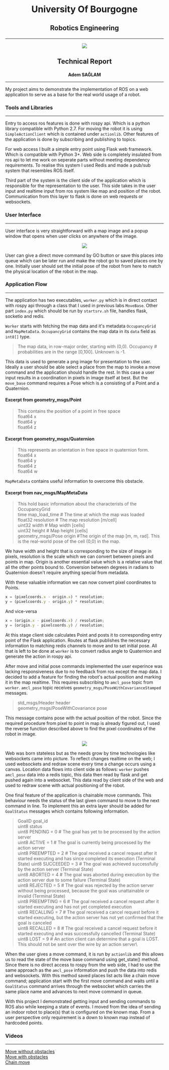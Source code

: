 
# <p align="center">University Of Bourgogne</p>


## <p align="center">Robotics Engineering</p>
---
<p align="center">
<img src="https://upload.wikimedia.org/wikipedia/commons/thumb/c/cf/Universit%C3%A9_de_Bourgogne_Logo.svg/320px-Universit%C3%A9_de_Bourgogne_Logo.svg.png" />
</p>

## <p align="center">Technical Report</p>

**<p align="center">Adem SAĞLAM</p>**

***

My project aims to demonstrate the implementation of ROS on a web application to serve as a base for the real world usage of a robot.


### Tools and Libraries
---
Entry to access ros features is done with rospy api. Which is a python library compatible with Python 2.7. For moving the robot it is using `SimpleActionClient` which is contained under `actionlib`. Other features of the application is done by subscribing and publishing to  topics.


For web access I built a simple entry point using Flask web framework. Which is compatible with Python 3+.
Web side is completely insulated from ros api to let me work on seperate parts without meeting dependency requirements. To realise this system I used Redis and made a pub/sub system that resembles ROS itself.


Third part of the system is the client side of the application which is responsible for the representation to the user. This side takes in the user input and realtime input from ros system like map and position of the robot. Communication from this layer to flask is done on web requests or websockets.


### User Interface
---

User interface is very straightforward with a map image and a popup window that opens when user clicks on anywhere of the image.

<p align="center">
  <img src="panel-ss1.jpg" />
</p>

User can give a direct move command by GO button or save this places into queue which can be later run and make the robot go to saved places one by one. Initially user should set the initial pose of the robot from here to match the physical location of the robot in the map.

### Application Flow
---

The application has two executables, `worker.py` which is in direct contact with rospy api through a class that I used in previous labs `MoveBase`. Other part `index.py` which should be run by `startsrv.sh` file, handles flask, socketio and redis.


`Worker` starts with fetching the map data and it's metadata `OccupancyGrid` and `MapMetaData`. `OccupancyGrid` contains the map data in its `data` field as `int8[]` type.
> The map data, in row-major order, starting with (0,0).  Occupancy
> \# probabilities are in the range [0,100].  Unknown is -1.

This data is used to generate a png image for presentation to the user. Ideally a user should be able select a place from the map to invoke a move command and the application should handle the rest. In this case a user input results in a coordination in pixels in image itself at best. But the `move_base` command requires a Pose which is a consisting of a Point and a Quaternion.

#### Excerpt from geometry_msgs/Point

> This contains the position of a point in free space\
> float64 x\
> float64 y\
> float64 z

#### Excerpt from geometry_msgs/Quaternion

> This represents an orientation in free space in quaternion form.\
> float64 x\
> float64 y\
> float64 z\
> float64 w


`MapMetaData` contains useful information to overcome this obstacle.

#### Excerpt from nav_msgs/MapMetaData

> This hold basic information about the characterists of the OccupancyGrid\
> time map_load_time # The time at which the map was loaded\
> float32 resolution # The map resolution [m/cell]\
> uint32 width # Map width [cells]\
> uint32 height # Map height [cells]\
> geometry_msgs/Pose origin #The origin of the map [m, m, rad].  This is the real-world pose of the cell (0,0) in the map.


We have width and height that is corresponding to the size of image in pixels, resolution is the scale which we can convert between pixels and points in map. Origin is another essential value which is a relative value that all the other points bound to. Conversion between degrees in radians to Quaternion doesn't require anything special from metadata.

With these valuable information we can now convert pixel coordinates to Points. 
```javascript
x = (pixelcoords.x - origin.x) * resolution;
y = (pixelcoords.y - origin.y) * resolution;
```

And vice-versa
```javascript
x = (origin.x - pixelcoords.x) / resolution;
y = (origin.y - pixelcoords.y) / resolution;
```

At this stage client side calculates Point and posts it to corresponding entry point of the Flask application. Routes at flask publishes the necessary information to matching redis channels to move and to set initial pose. All that is left to be done at `worker` is to convert radius angle to Quaternion and generate the action in rospy api.


After move and initial pose commands implemented the user experince was lacking responsiveness due to no feedback from ros except the map data. I decided to add a feature for finding the robot's actual position and marking it in the map realtime. This requires subscribing to `amcl_pose` topic from `worker`. `amcl_pose` topic receives `geometry_msgs/PoseWithCovarianceStamped` messages.

> std_msgs/Header header\
> geometry_msgs/PoseWithCovariance pose

This message contains pose with the actual position of the robot. Since the required procedure from pixel to point in map is already figured out, I used the reverse function described above to find the pixel coordinates of the robot in image.

<p align="center">
  <img src="rob-move-crop.gif" />
</p>


Web was born stateless but as the needs grow by time technologies like websockets came into picture. To reflect changes realtime on the web; I  used websockets and redraw scene every time a change occurs using a canvas. Location data flows into client side as follows: `worker` pushes `amcl_pose` data into a redis topic, this data then read by flask and get pushed again into a websocket. This data read by client side of the web and used to redraw scene with actual positioning of the robot.


One final feature of the application is chainable move commands. This behaviour needs the status of the last given command to move to the next command in line. To implement this an extra layer should be added for `GoalStatus` messages which contains following information.

> GoalID goal_id\
> uint8 status\
> uint8 PENDING = 0   # The goal has yet to be processed by the  action server\
> uint8 ACTIVE = 1   # The goal is currently being processed by the action server\
> uint8 PREEMPTED = 2   # The goal received a cancel request after it started executing and has since completed its execution (Terminal State)
> uint8 SUCCEEDED = 3   # The goal was achieved successfully by the action server (Terminal State)\
> uint8 ABORTED = 4   # The goal was aborted during execution by the action server due to some failure (Terminal State)\
> uint8 REJECTED = 5   # The goal was rejected by the action server without being processed, because the goal was unattainable or invalid (Terminal State)\
> uint8 PREEMPTING = 6   # The goal received a cancel request after it started executing and has not yet completed execution\
> uint8 RECALLING = 7   # The goal received a cancel request before it started executing, but the action server has not yet confirmed that the goal is canceled\
> uint8 RECALLED = 8   # The goal received a cancel request before it started executing and was successfully cancelled (Terminal State)\
> uint8 LOST = 9   # An action client can determine that a goal is LOST. This should not be sent over the wire by an action server\


When the user gives a move command, it is run by `actionlib` and this allows us to read the state of the move base command using get_state() method. Since there is no direct access to rospy from the web side, I had to use the same approach as the `amcl_pose` information and push the data into redis and websockets. With this method saved places list acts like a chain move command; application start with the first move command and waits until a `GoalStatus` command arrives through the websocket which carries the same place name and advances to next move command in queue.


With this project I demonstrated getting input and sending commands to ROS also while keeping a state of events. I moved from the idea of sending an indoor robot to place(s) that is configured on the known map. From a user perspective only requirement is a down to known map instead of hardcoded points.

### Videos
---

[Move without obstacles](https://streamable.com/41q54)\
[Move with obstacles](https://streamable.com/d65in)\
[Chain move](https://streamable.com/weydx)